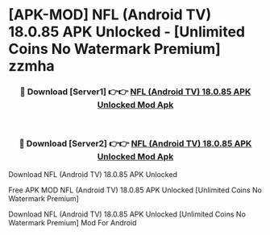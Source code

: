 # [APK-MOD] NFL (Android TV) 18.0.85 APK Unlocked - [Unlimited Coins No Watermark Premium] zzmha



<div align="center">
<h3>🔴 Download [Server1] 👉👉 <a href="https://momento.my/?title=NFL_(Android_TV)_18.0.85_APK_Unlocked">NFL (Android TV) 18.0.85 APK Unlocked Mod Apk</a></h3><br>

<h3>🔴 Download [Server2] 👉👉 <a href="https://momento.my/?title=NFL_(Android_TV)_18.0.85_APK_Unlocked">NFL (Android TV) 18.0.85 APK Unlocked Mod Apk</a></h3>
</div>



Download NFL (Android TV) 18.0.85 APK Unlocked 

Free APK MOD NFL (Android TV) 18.0.85 APK Unlocked [Unlimited Coins No Watermark Premium]

Download NFL (Android TV) 18.0.85 APK Unlocked [Unlimited Coins No Watermark Premium] Mod For Android
